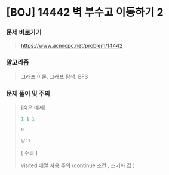 # [BOJ] 14442 벽 부수고 이동하기 2

### 문제 바로가기

>  https://www.acmicpc.net/problem/14442

### 알고리즘

> 그래프 이론. 그래프 탐색. BFS

### 문제 풀이 및 주의

> [숨은 예제]
>
> ```C++
> 1 1 1
> 
> 0
> 
> 답:1
> ```
>
> [ 주의 ]
>
> visited 배열 사용 주의 (continue 조건 , 초기화 값 )